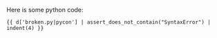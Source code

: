 Here is some python code:

    {{ d['broken.py|pycon'] | assert_does_not_contain("SyntaxError") | indent(4) }}
